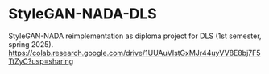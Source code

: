 # StyleGAN-NADA-DLS
StyleGAN-NADA reimplementation as diploma project for DLS (1st semester, spring 2025).
https://colab.research.google.com/drive/1UUAuVIstGxMJr44uyVV8E8bj7F5TtZyC?usp=sharing
